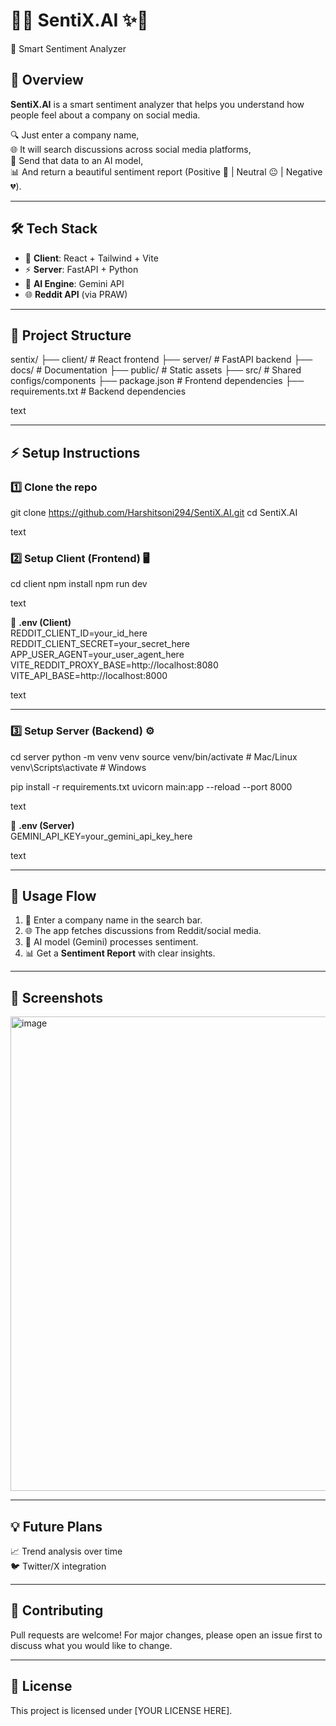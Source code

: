 # 🌌✨ SentiX.AI ✨🌌  
🤖 Smart Sentiment Analyzer  

## 📖 Overview  
**SentiX.AI** is a smart sentiment analyzer that helps you understand how people feel about a company on social media.  

🔍 Just enter a company name,  
🌐 It will search discussions across social media platforms,  
🧠 Send that data to an AI model,  
📊 And return a beautiful sentiment report (Positive 💚 | Neutral 😐 | Negative 💔).  

---

## 🛠️ Tech Stack  
- 🎨 **Client**: React + Tailwind + Vite  
- ⚡ **Server**: FastAPI + Python  
- 🔑 **AI Engine**: Gemini API  
- 🌐 **Reddit API** (via PRAW)  

---

## 🚀 Project Structure  
sentix/
├── client/ # React frontend
├── server/ # FastAPI backend
├── docs/ # Documentation
├── public/ # Static assets
├── src/ # Shared configs/components
├── package.json # Frontend dependencies
├── requirements.txt # Backend dependencies

text

---

## ⚡ Setup Instructions  

### 1️⃣ Clone the repo  
git clone https://github.com/Harshitsoni294/SentiX.AI.git
cd SentiX.AI

text

### 2️⃣ Setup Client (Frontend) 🖥️  
cd client
npm install
npm run dev

text

📄 **.env (Client)**  
REDDIT_CLIENT_ID=your_id_here
REDDIT_CLIENT_SECRET=your_secret_here
APP_USER_AGENT=your_user_agent_here
VITE_REDDIT_PROXY_BASE=http://localhost:8080
VITE_API_BASE=http://localhost:8000

text

---

### 3️⃣ Setup Server (Backend) ⚙️  
cd server
python -m venv venv
source venv/bin/activate # Mac/Linux
venv\Scripts\activate # Windows

pip install -r requirements.txt
uvicorn main:app --reload --port 8000

text

📄 **.env (Server)**  
GEMINI_API_KEY=your_gemini_api_key_here

text

---

## 🎯 Usage Flow  
1. 🏢 Enter a company name in the search bar.  
2. 🌐 The app fetches discussions from Reddit/social media.  
3. 🧠 AI model (Gemini) processes sentiment.  
4. 📊 Get a **Sentiment Report** with clear insights.  

---

## 📸 Screenshots 
<img width="1665" height="759" alt="image" src="https://github.com/user-attachments/assets/4ec1c031-4e6e-4421-b2a3-ebe042956a0d" />




---

## 💡 Future Plans  
 
📈 Trend analysis over time  
🐦 Twitter/X integration  

---

## 🤝 Contributing  
Pull requests are welcome! For major changes, please open an issue first to discuss what you would like to change.  

---

## 📜 License  
This project is licensed under [YOUR LICENSE HERE].  
